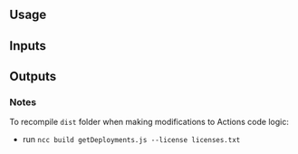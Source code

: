 ## Usage

## Inputs

## Outputs


### Notes

To recompile `dist` folder when making modifications to Actions code logic:
- run `ncc build getDeployments.js --license licenses.txt` 